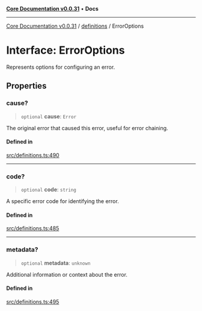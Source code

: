 [**Core Documentation v0.0.31**](../../README.md) • **Docs**

***

[Core Documentation v0.0.31](../../modules.md) / [definitions](../README.md) / ErrorOptions

# Interface: ErrorOptions

Represents options for configuring an error.

## Properties

### cause?

> `optional` **cause**: `Error`

The original error that caused this error, useful for error chaining.

#### Defined in

[src/definitions.ts:490](https://github.com/stonemjs/core/blob/063868c8035bce8a9a9b73263c757aec9b0c12c8/src/definitions.ts#L490)

***

### code?

> `optional` **code**: `string`

A specific error code for identifying the error.

#### Defined in

[src/definitions.ts:485](https://github.com/stonemjs/core/blob/063868c8035bce8a9a9b73263c757aec9b0c12c8/src/definitions.ts#L485)

***

### metadata?

> `optional` **metadata**: `unknown`

Additional information or context about the error.

#### Defined in

[src/definitions.ts:495](https://github.com/stonemjs/core/blob/063868c8035bce8a9a9b73263c757aec9b0c12c8/src/definitions.ts#L495)
